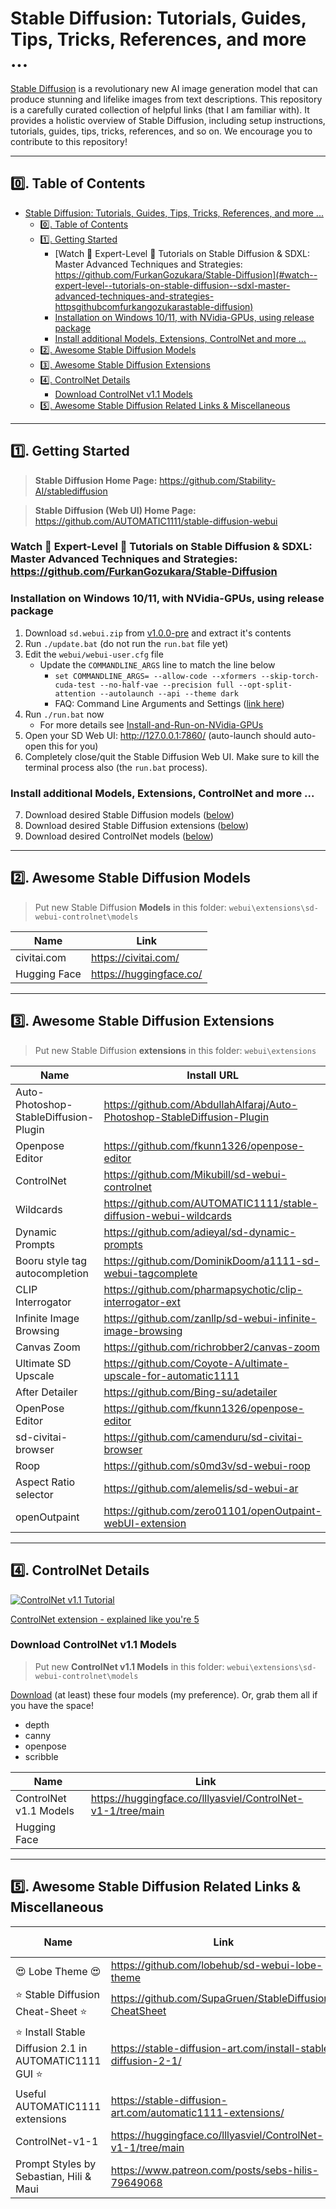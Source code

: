 <!-- <a name="readme-top"></a>

<div align="center">

<h1 align="center">Stable Diffusion: Tutorials, Guides, Tips, Tricks, References, and more</h1>

<p align="center"> <a href="https://github.com/Stability-AI/stablediffusion" target="_blank">Stable Diffusion</a> is a revolutionary new AI image generation model that can produce stunning and lifelike images from text descriptions. This repository is a carefully curated collection of helpful links (that I am familiar with). It provides a holistic overview of Stable Diffusion, including setup instructions, tutorials, guides, tips, tricks, references, and so on. We encourage you to contribute to this repository!</p>

</div> -->

# Stable Diffusion: Tutorials, Guides, Tips, Tricks, References, and more ...

[Stable Diffusion](https://github.com/Stability-AI/stablediffusion) is a revolutionary new AI image generation model that can produce stunning and lifelike images from text descriptions. This repository is a carefully curated collection of helpful links (that I am familiar with). It provides a holistic overview of Stable Diffusion, including setup instructions, tutorials, guides, tips, tricks, references, and so on. We encourage you to contribute to this repository!

---

## 0️⃣. Table of Contents
- [Stable Diffusion: Tutorials, Guides, Tips, Tricks, References, and more ...](#stable-diffusion-tutorials-guides-tips-tricks-references-and-more-)
	- [0️⃣. Table of Contents](#0️⃣-table-of-contents)
	- [1️⃣. Getting Started](#1️⃣-getting-started)
		- [Watch 🤩 Expert-Level 🤩 Tutorials on Stable Diffusion \& SDXL: Master Advanced Techniques and Strategies: https://github.com/FurkanGozukara/Stable-Diffusion](#watch--expert-level--tutorials-on-stable-diffusion--sdxl-master-advanced-techniques-and-strategies-httpsgithubcomfurkangozukarastable-diffusion)
		- [Installation on Windows 10/11, with NVidia-GPUs, using release package](#installation-on-windows-1011-with-nvidia-gpus-using-release-package)
		- [Install additional Models, Extensions, ControlNet and more ...](#install-additional-models-extensions-controlnet-and-more-)
	- [2️⃣. Awesome Stable Diffusion Models](#2️⃣-awesome-stable-diffusion-models)
	- [3️⃣. Awesome Stable Diffusion Extensions](#3️⃣-awesome-stable-diffusion-extensions)
	- [4️⃣. ControlNet Details](#4️⃣-controlnet-details)
		- [Download ControlNet v1.1 Models](#download-controlnet-v11-models)
	- [5️⃣. Awesome Stable Diffusion Related Links \& Miscellaneous](#5️⃣-awesome-stable-diffusion-related-links--miscellaneous)

---

## 1️⃣. Getting Started

> **Stable Diffusion Home Page:** https://github.com/Stability-AI/stablediffusion

> **Stable Diffusion (Web UI) Home Page:** https://github.com/AUTOMATIC1111/stable-diffusion-webui

### Watch 🤩 Expert-Level 🤩 Tutorials on Stable Diffusion & SDXL: Master Advanced Techniques and Strategies: https://github.com/FurkanGozukara/Stable-Diffusion

### Installation on Windows 10/11, with NVidia-GPUs, using release package

1. Download `sd.webui.zip` from [v1.0.0-pre](https://github.com/AUTOMATIC1111/stable-diffusion-webui/releases/tag/v1.0.0-pre) and extract it's contents
2. Run `./update.bat` (do not run the `run.bat` file yet)
3. Edit the `webui/webui-user.cfg` file
   - Update the `COMMANDLINE_ARGS` line to match the line below
     - `set COMMANDLINE_ARGS= --allow-code --xformers --skip-torch-cuda-test --no-half-vae --precision full --opt-split-attention --autolaunch --api --theme dark`
     - FAQ: Command Line Arguments and Settings ([link here](https://github.com/AUTOMATIC1111/stable-diffusion-webui/wiki/Command-Line-Arguments-and-Settings#all-command-line-arguments))
4. Run `./run.bat` now
   - For more details see [Install-and-Run-on-NVidia-GPUs](https://github.com/AUTOMATIC1111/stable-diffusion-webui/wiki/Install-and-Run-on-NVidia-GPUs)
5. Open your SD Web UI: http://127.0.0.1:7860/ (auto-launch should auto-open this for you)
6. Completely close/quit the Stable Diffusion Web UI. Make sure to kill the terminal process also (the `run.bat` process).

### Install additional Models, Extensions, ControlNet and more ...

7. Download desired Stable Diffusion models ([below](#2-awesome-stable-diffusion-models))
8. Download desired Stable Diffusion extensions ([below](#3-awesome-stable-diffusion-extensions))
9. Download desired ControlNet models ([below](#download-controlnet-v11-models))

---

## 2️⃣. Awesome Stable Diffusion Models

> Put new Stable Diffusion **Models** in this folder: `webui\extensions\sd-webui-controlnet\models`

| Name | Link |
|--|--|
| civitai.com | https://civitai.com/ |
| Hugging Face | https://huggingface.co/ |

---

## 3️⃣. Awesome Stable Diffusion Extensions

> Put new Stable Diffusion **extensions** in this folder: `webui\extensions`

| Name | Install URL | Notes |
|--|--|--|
| Auto-Photoshop-StableDiffusion-Plugin | https://github.com/AbdullahAlfaraj/Auto-Photoshop-StableDiffusion-Plugin |  |
| Openpose Editor | https://github.com/fkunn1326/openpose-editor | [Tutorial](https://www.youtube.com/watch?v=uAI_FBK6UPc&t=0s) |
| ControlNet | https://github.com/Mikubill/sd-webui-controlnet | [Tutorial](https://stable-diffusion-art.com/controlnet/) |
| Wildcards | https://github.com/AUTOMATIC1111/stable-diffusion-webui-wildcards |  |
| Dynamic Prompts | https://github.com/adieyal/sd-dynamic-prompts | [Tutorial](https://github.com/adieyal/sd-dynamic-prompts/blob/main/docs/resources.md#english) |
| Booru style tag autocompletion | https://github.com/DominikDoom/a1111-sd-webui-tagcomplete |  |
| CLIP Interrogator | https://github.com/pharmapsychotic/clip-interrogator-ext |  |
| Infinite Image Browsing | https://github.com/zanllp/sd-webui-infinite-image-browsing |  |
| Canvas Zoom | https://github.com/richrobber2/canvas-zoom |  |
| Ultimate SD Upscale | https://github.com/Coyote-A/ultimate-upscale-for-automatic1111 | [Tutorial](https://stable-diffusion-art.com/controlnet-upscale/) |
| After Detailer | https://github.com/Bing-su/adetailer | [Tutorial](https://stable-diffusion-art.com/adetailer/) |
| OpenPose Editor | https://github.com/fkunn1326/openpose-editor |  |
| sd-civitai-browser | https://github.com/camenduru/sd-civitai-browser |  |
| Roop | https://github.com/s0md3v/sd-webui-roop | [Tutorial](https://stable-diffusion-art.com/consistent-face/) |
| Aspect Ratio selector | https://github.com/alemelis/sd-webui-ar |  |
| openOutpaint | https://github.com/zero01101/openOutpaint-webUI-extension |  |

---

## 4️⃣. ControlNet Details

[![ControlNet v1.1 Tutorial](https://img.youtube.com/vi/WZg3e6B2yPQ/0.jpg)](https://www.youtube.com/watch?v=WZg3e6B2yPQ)

[ControlNet extension - explained like you're 5](https://www.reddit.com/r/StableDiffusion/comments/119o71b/a1111_controlnet_extension_explained_like_youre_5/)

### Download ControlNet v1.1 Models

> Put new **ControlNet v1.1 Models** in this folder: `webui\extensions\sd-webui-controlnet\models`

[Download](https://huggingface.co/lllyasviel/ControlNet-v1-1/tree/main) (at least) these four models (my preference). Or, grab them all if you have the space!
- depth
- canny
- openpose
- scribble

| Name | Link |
|--|--|
| ControlNet v1.1 Models | https://huggingface.co/lllyasviel/ControlNet-v1-1/tree/main |
| Hugging Face |  |

---

## 5️⃣. Awesome Stable Diffusion Related Links & Miscellaneous

| Name | Link | Other Notes |
|--|--|--|
| 😍 Lobe Theme 😍 | https://github.com/lobehub/sd-webui-lobe-theme |  |
| ⭐ Stable Diffusion Cheat-Sheet ⭐ | https://github.com/SupaGruen/StableDiffusion-CheatSheet | [Website](https://supagruen.github.io/StableDiffusion-CheatSheet/) |
| ⭐ Install Stable Diffusion 2.1 in AUTOMATIC1111 GUI ⭐ | https://stable-diffusion-art.com/install-stable-diffusion-2-1/ |
| Useful AUTOMATIC1111 extensions | https://stable-diffusion-art.com/automatic1111-extensions/ |  |
| ControlNet-v1-1 | https://huggingface.co/lllyasviel/ControlNet-v1-1/tree/main |  |
| Prompt Styles by Sebastian, Hili & Maui | https://www.patreon.com/posts/sebs-hilis-79649068 | [CSV Download](https://www.patreon.com/file?h=79649068&i=15686449) |

<!-- Markdown Snippet: Embedding a video on a Github repo page -->
<!-- [![Alt text](https://img.youtube.com/vi/VID/0.jpg)](https://www.youtube.com/watch?v=VID) -->
